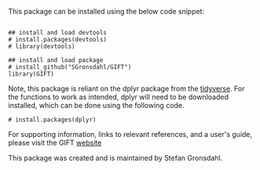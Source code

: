 This package can be installed using the below code snippet:

```{r, echo = T, message = F}

## install and load devtools
# install.packages(devtools)
# library(devtools)

## install and load package
# install_github("SGronsdahl/GIFT")
library(GIFT)
```

Note, this package is reliant on the dplyr package from the [tidyverse](https://www.tidyverse.org/). For the functions to work as intended, dplyr will need to be downloaded installed, which can be done using the following code. 

```{r, echo = T, message = F}
# install.packages(dplyr)
```

For supporting information, links to relevant references, and a user's guide, please visit the GIFT [website](https://sgronsdahl.github.io/GIFT/)

This package was created and is maintained by Stefan Gronsdahl.
